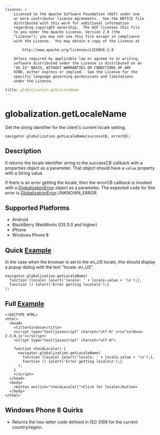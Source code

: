 ```yaml
---
license: >
    Licensed to the Apache Software Foundation (ASF) under one
    or more contributor license agreements.  See the NOTICE file
    distributed with this work for additional information
    regarding copyright ownership.  The ASF licenses this file
    to you under the Apache License, Version 2.0 (the
    "License"); you may not use this file except in compliance
    with the License.  You may obtain a copy of the License at

        http://www.apache.org/licenses/LICENSE-2.0

    Unless required by applicable law or agreed to in writing,
    software distributed under the License is distributed on an
    "AS IS" BASIS, WITHOUT WARRANTIES OR CONDITIONS OF ANY
    KIND, either express or implied.  See the License for the
    specific language governing permissions and limitations
    under the License.

title: globalization.getLocaleName
---
```


globalization.getLocaleName
===========

Get the string identifier for the client's current locale setting.

    navigator.globalization.getLocaleName(successCB, errorCB);

    
Description
-----------

It returns the locale identifier string to the successCB callback with a
properties object as a parameter. That object should have a ``value`` property with a String value.

If there is an error getting the locale, then the errorCB callback is invoked with a [GlobalizationError](GlobalizationError/globalizationerror.html) object as a parameter. The expected code for this error is [GlobalizationError](GlobalizationError/globalizationerror.html).UNKNOWN\_ERROR.


Supported Platforms
-------------------

- Android
- BlackBerry WebWorks (OS 5.0 and higher)
- iPhone
- Windows Phone 8


Quick [Example](../storage/storage.opendatabase.html)
-------------

In the case when the browser is set to the en\_US locale, this should display a popup dialog with the text "locale: en\_US".

    navigator.globalization.getLocaleName(
      function (locale) {alert('locale: ' + locale.value + '\n');},
      function () {alert('Error getting locale\n');}
    );

Full [Example](../storage/storage.opendatabase.html)
------------

    <!DOCTYPE HTML>
    <html>
      <head>
        <title>Cordova</title>
        <script type="text/javascript" charset="utf-8" src="cordova-2.3.0.js"></script>
        <script type="text/javascript" charset="utf-8">
    
        function checkLocale() {
          navigator.globalization.getLocaleName(
            function (locale) {alert('locale: ' + locale.value + '\n');},
            function () {alert('Error getting locale\n');}
          );
        }
        </script>
      </head>
      <body>
        <button onclick="checkLocale()">Click for locale</button>
      </body>
    </html>

Windows Phone 8 Quirks
---------------------
- Returns the two-letter code defined in ISO 3166 for the current country/region.